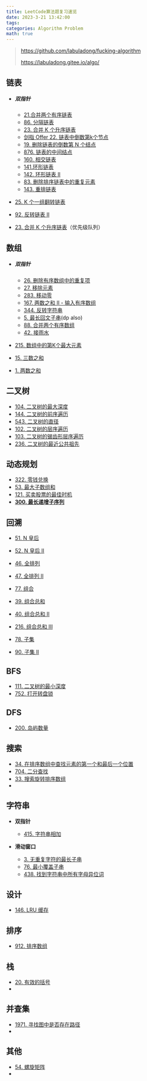```yaml
---
title: LeetCode算法题复习速览
date: 2023-3-21 13:42:00
tags: 
categories: Algorithm Problem
math: true
---
```


> https://github.com/labuladong/fucking-algorithm
>
> https://labuladong.gitee.io/algo/

## 链表

- ##### 双指针

  - [21.合并两个有序链表](https://leetcode.cn/problems/merge-two-sorted-lists/)
  - [86. 分隔链表](https://leetcode.cn/problems/partition-list/)
  - [23. 合并 K 个升序链表](https://leetcode.cn/problems/merge-k-sorted-lists/)
  - [剑指 Offer 22. 链表中倒数第k个节点](https://leetcode.cn/problems/lian-biao-zhong-dao-shu-di-kge-jie-dian-lcof/)
  - [19. 删除链表的倒数第 N 个结点](https://leetcode.cn/problems/remove-nth-node-from-end-of-list/)
  - [876. 链表的中间结点](https://leetcode.cn/problems/middle-of-the-linked-list/)
  - [160. 相交链表](https://leetcode.cn/problems/intersection-of-two-linked-lists/)
  - [141.环形链表](https://leetcode.cn/problems/linked-list-cycle/)
  - [142. 环形链表 II](https://leetcode.cn/problems/linked-list-cycle-ii/) 
  - [83. 删除排序链表中的重复元素](https://leetcode.cn/problems/remove-duplicates-from-sorted-list/)
  - [143. 重排链表](https://leetcode.cn/problems/reorder-list/)

- [25. K 个一组翻转链表](https://leetcode.cn/problems/reverse-nodes-in-k-group/description/)

- [92. 反转链表 II](https://leetcode.cn/problems/reverse-linked-list-ii/description/)

- [23. 合并 K 个升序链表](https://leetcode.cn/problems/merge-k-sorted-lists/description/)（优先级队列）




## 数组

- ##### 双指针

  - [26. 删除有序数组中的重复项](https://leetcode.cn/problems/remove-duplicates-from-sorted-array/)
  - [27. 移除元素](https://leetcode.cn/problems/remove-element/)
  - [283. 移动零](https://leetcode.cn/problems/move-zeroes/)
  - [167. 两数之和 II - 输入有序数组](https://leetcode.cn/problems/two-sum-ii-input-array-is-sorted/)
  - [344. 反转字符串](https://leetcode.cn/problems/reverse-string/)
  - [5. 最长回文子串](https://leetcode.cn/problems/longest-palindromic-substring/)(dp also)
  - [88. 合并两个有序数组](https://leetcode.cn/problems/merge-sorted-array/description/)
  - [42. 接雨水](https://leetcode.cn/problems/trapping-rain-water/)

- [215. 数组中的第K个最大元素](https://leetcode.cn/problems/kth-largest-element-in-an-array/description/)

- [15. 三数之和](https://leetcode.cn/problems/3sum/description/)

- [1. 两数之和](https://leetcode.cn/problems/two-sum/description/)



## 二叉树

- [104. 二叉树的最大深度](https://leetcode.cn/problems/maximum-depth-of-binary-tree/description/)
- [144. 二叉树的前序遍历](https://leetcode.cn/problems/binary-tree-preorder-traversal/description/)
- [543. 二叉树的直径](https://leetcode.cn/problems/diameter-of-binary-tree/description/)
- [102. 二叉树的层序遍历](https://leetcode.cn/problems/binary-tree-level-order-traversal/description/)
- [103. 二叉树的锯齿形层序遍历](https://leetcode.cn/problems/binary-tree-zigzag-level-order-traversal/description/)
- [236. 二叉树的最近公共祖先](https://leetcode.cn/problems/lowest-common-ancestor-of-a-binary-tree/description/)



## 动态规划

- [322. 零钱兑换](https://leetcode.cn/problems/coin-change/description/)
- [53. 最大子数组和](https://leetcode.cn/problems/maximum-subarray/description/)
- [121. 买卖股票的最佳时机](https://leetcode.cn/problems/best-time-to-buy-and-sell-stock/description/)
- **[300. 最长递增子序列](https://leetcode.cn/problems/longest-increasing-subsequence/)**



## 回溯

- [51. N 皇后](https://leetcode.cn/problems/n-queens/description/)
- [52. N 皇后 II](https://leetcode.cn/problems/n-queens-ii/description/)

- [46. 全排列](https://leetcode.cn/problems/permutations/description/)
- [47. 全排列 II](https://leetcode.cn/problems/permutations-ii/description/)
- [77. 组合](https://leetcode.cn/problems/combinations/description/)
- [39. 组合总和](https://leetcode.cn/problems/combination-sum/description/)
- [40. 组合总和 II](https://leetcode.cn/problems/combination-sum-ii/description/)
- [216. 组合总和 III](https://leetcode.cn/problems/combination-sum-iii/description/)
- [78. 子集](https://leetcode.cn/problems/subsets/description/)
- [90. 子集 II](https://leetcode.cn/problems/subsets-ii/description/)



## BFS

- [111. 二叉树的最小深度](https://leetcode.cn/problems/minimum-depth-of-binary-tree/description/)
- [752. 打开转盘锁](https://leetcode.cn/problems/open-the-lock/description/)



## DFS

- [200. 岛屿数量](https://leetcode.cn/problems/number-of-islands/description/)



## 搜索

- [34. 在排序数组中查找元素的第一个和最后一个位置](https://leetcode.cn/problems/find-first-and-last-position-of-element-in-sorted-array/description/)
- [704. 二分查找](https://leetcode.cn/problems/binary-search/description/)
- [33. 搜索旋转排序数组](https://leetcode.cn/problems/search-in-rotated-sorted-array/description/)
- []()





## 字符串

- **双指针**
  - [415. 字符串相加](https://leetcode.cn/problems/add-strings/description/)

- **滑动窗口**
  - [3. 无重复字符的最长子串](https://leetcode.cn/problems/longest-substring-without-repeating-characters/description/)
  - [76. 最小覆盖子串](https://leetcode.cn/problems/minimum-window-substring/description/)
  - [438. 找到字符串中所有字母异位词](https://leetcode.cn/problems/find-all-anagrams-in-a-string/description/)



## 设计

- [146. LRU 缓存](https://leetcode.cn/problems/lru-cache/description/)



## 排序

- [912. 排序数组](https://leetcode.cn/problems/sort-an-array/description/)



## 栈

- [20. 有效的括号](https://leetcode.cn/problems/valid-parentheses/description/)
- 



## 并查集

- [1971. 寻找图中是否存在路径](https://leetcode.cn/problems/find-if-path-exists-in-graph/description/)
- 



## 其他

- [54. 螺旋矩阵](https://leetcode.cn/problems/spiral-matrix/description/)
- 